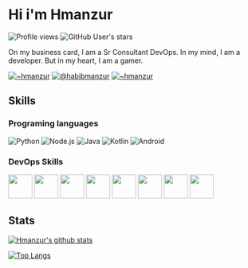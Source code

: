 # Hi i'm Hmanzur

![Profile views](https://gpvc.arturio.dev/hmanzur) ![GitHub User's stars](https://img.shields.io/github/stars/hmanzur?color=%2324292e&style=flat)

On my business card, I am a Sr Consultant DevOps. In my mind, I am a developer. But in my heart, I am a gamer.

[![~hmanzur](https://img.shields.io/static/v1?label=npmjs&message=~hmanzur&logo=npm&style=for-the-badge&color=%23CB3837)](https://www.npmjs.com/~hmanzur)
[![@habibmanzur](https://img.shields.io/twitter/follow/habibmanzur?color=%231DA1F2&label=Follow%20me&logo=twitter&style=for-the-badge)](https://twitter.com/habibmanzur)
[![~hmanzur](https://img.shields.io/static/v1?label=linkedin&message=In&logo=linkedin&style=for-the-badge&color=%23CB3837)](https://www.linkedin.com/in/habibmanzur/)



## Skills

### Programing languages

![Python](https://img.icons8.com/color/48/000000/python.svg)
![Node.js](https://img.icons8.com/color/48/000000/nodejs.svg)
![Java](https://img.icons8.com/color/48/000000/java-coffee-cup-logo.svg)
![Kotlin](https://img.icons8.com/color/48/000000/kotlin.svg)
![Android](https://img.icons8.com/color/48/000000/android-os.svg)

### DevOps Skills

<p>
  <img src="https://raw.githubusercontent.com/hmanzur/hmanzur/master/assets/aws.svg" height="48">
  <img src="https://raw.githubusercontent.com/hmanzur/hmanzur/master/assets/azure.svg" height="48">
  <img src="https://raw.githubusercontent.com/hmanzur/hmanzur/master/assets/docker.svg" height="48">
  <img src="https://raw.githubusercontent.com/hmanzur/hmanzur/master/assets/circle-ci.svg" height="48">
  <img src="https://raw.githubusercontent.com/hmanzur/hmanzur/master/assets/git.svg" height="48">
  <img src="https://raw.githubusercontent.com/hmanzur/hmanzur/master/assets/linux.svg" height="48">
  <img src="https://raw.githubusercontent.com/hmanzur/hmanzur/master/assets/yaml.svg" height="48">
  <img src="https://raw.githubusercontent.com/hmanzur/hmanzur/master/assets/terraform.svg" height="48">
</p>

## Stats

[![Hmanzur's github stats](https://github-readme-stats.vercel.app/api?username=hmanzur&show_icons=true&count_private=true)](https://github.com/hmanzur)

[![Top Langs](https://github-readme-stats.vercel.app/api/top-langs/?username=hmanzur&layout=compact&count_private=true)](https://github.com/hmanzur?tab=repositories)
